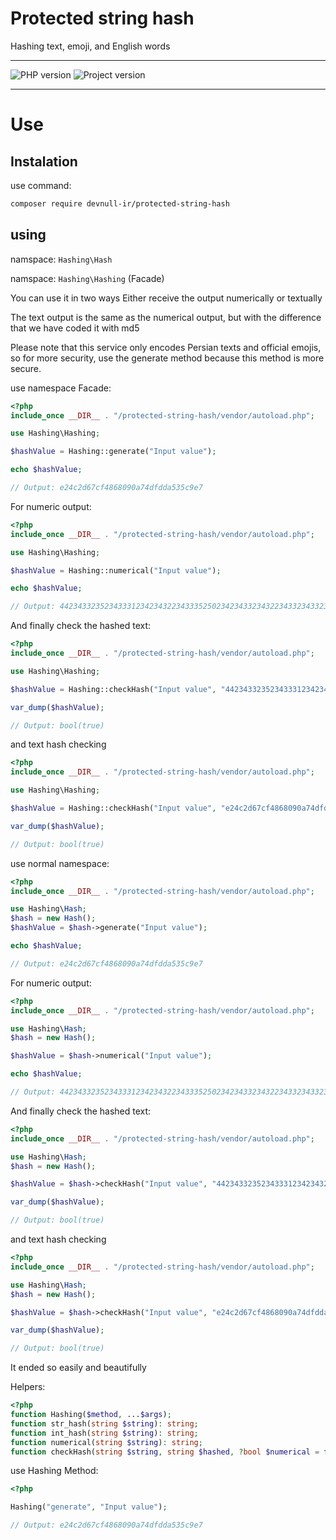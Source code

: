 
# Protected string hash

Hashing text, emoji, and English words

---



![PHP version](https://img.shields.io/badge/php%20version->=7.4-orange)
![Project version](https://img.shields.io/badge/Project%20version-1.0-orange)


---

# Use

## Instalation

use command:
```bash
composer require devnull-ir/protected-string-hash
```

## using

namspace: `Hashing\Hash`

namspace: `Hashing\Hashing` (Facade)


You can use it in two ways
Either receive the output numerically or textually


The text output is the same as the numerical output, but with the difference that we have coded it with md5


Please note that this service only encodes Persian texts and official emojis, so for more security, use the generate method because this method is more secure.

use namespace Facade:
```php
<?php
include_once __DIR__ . "/protected-string-hash/vendor/autoload.php";

use Hashing\Hashing;

$hashValue = Hashing::generate("Input value");

echo $hashValue;

// Output: e24c2d67cf4868090a74dfdda535c9e7
```

For numeric output:


```php
<?php
include_once __DIR__ . "/protected-string-hash/vendor/autoload.php";

use Hashing\Hashing;

$hashValue = Hashing::numerical("Input value");

echo $hashValue;

// Output: 44234332352343331234234322343335250234234332343223433234332342343230

```

And finally check the hashed text:

```php
<?php
include_once __DIR__ . "/protected-string-hash/vendor/autoload.php";

use Hashing\Hashing;

$hashValue = Hashing::checkHash("Input value", "44234332352343331234234322343335250234234332343223433234332342343230", true);

var_dump($hashValue);

// Output: bool(true)
```


and text hash checking

```php
<?php
include_once __DIR__ . "/protected-string-hash/vendor/autoload.php";

use Hashing\Hashing;

$hashValue = Hashing::checkHash("Input value", "e24c2d67cf4868090a74dfdda535c9e7");

var_dump($hashValue);

// Output: bool(true)
```


use normal namespace:
```php
<?php
include_once __DIR__ . "/protected-string-hash/vendor/autoload.php";

use Hashing\Hash;
$hash = new Hash();
$hashValue = $hash->generate("Input value");

echo $hashValue;

// Output: e24c2d67cf4868090a74dfdda535c9e7
```

For numeric output:


```php
<?php
include_once __DIR__ . "/protected-string-hash/vendor/autoload.php";

use Hashing\Hash;
$hash = new Hash();

$hashValue = $hash->numerical("Input value");

echo $hashValue;

// Output: 44234332352343331234234322343335250234234332343223433234332342343230

```

And finally check the hashed text:

```php
<?php
include_once __DIR__ . "/protected-string-hash/vendor/autoload.php";

use Hashing\Hash;
$hash = new Hash();

$hashValue = $hash->checkHash("Input value", "44234332352343331234234322343335250234234332343223433234332342343230", true);

var_dump($hashValue);

// Output: bool(true)
```


and text hash checking

```php
<?php
include_once __DIR__ . "/protected-string-hash/vendor/autoload.php";

use Hashing\Hash;
$hash = new Hash();

$hashValue = $hash->checkHash("Input value", "e24c2d67cf4868090a74dfdda535c9e7");

var_dump($hashValue);

// Output: bool(true)
```


It ended so easily and beautifully


Helpers:
```php
<?php
function Hashing($method, ...$args);
function str_hash(string $string): string;
function int_hash(string $string): string;
function numerical(string $string): string;
function checkHash(string $string, string $hashed, ?bool $numerical = false): bool;
```

use Hashing Method:


```php
<?php

Hashing("generate", "Input value");

// Output: e24c2d67cf4868090a74dfdda535c9e7


```

